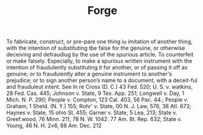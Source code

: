---
title: Forge
letter: F
permalink: "/definitions/bld-forge.html"
body: To fabricate, construct, or pre-pare one thing iu imitation of another thing,
  with the intention of substituting tbe false for the genuine, or otherwise deceiving
  and defraudiug by the use of the spurious article. To counterfeit or make falsely.
  Especially, to make a spurious written instrument with the intention of fraudulently
  substituting it for another, or of passing it off as genuine; or to fraudulently
  alter a genuine instrument to another's prejudice; or to sign another person’s name
  to a document, with a deceit-ful and frauduleut intent. See In re Cross (D. C.)
  43 Fed. 520; U. S. v. watkins, 28 Fed. Cas. 445; Johnson v. State, 9 Tex. App. 251;
  Longwell v. Day, 1 Mich. N. P. 290; People v. Compton, 123 Cal. 403, 56 Pac. 44.;
  People v. Graham, 1 Sheld. (N. Y.) 155; Rohr’ v. State, 00 N. J. Law, 576, 38 Atl.
  673; Haynes v. State, 15 ohio St. 455; Garner v. State, 5 Lea, 213; State v. Greef.wood,
  76 Minn. 211, 78 N. W. 1042. 77 Am. 8t. Rep. 632; State v. Young, 46 N. H. 2«6,
  88 Am. Dec. 212
published_at: '2018-07-07'
source: Black's Law Dictionary 2nd Ed (1910)
layout: post
---